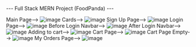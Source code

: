 --- Full Stack MERN Project (FoodPanda) ---


Main Page-->
![image](https://github.com/Tarezh/PandaFood/assets/100041569/d2d2925a-40f2-4588-ba31-587abe6392fb)
Cards-->
![image](https://github.com/Tarezh/PandaFood/assets/100041569/a93b7b61-3bba-442e-866b-7cfcad281801)
Sign Up Page-->
![image](https://github.com/Tarezh/PandaFood/assets/100041569/7bc2b10b-63fd-466e-a86b-3351a0ed3510)
Login Page-->
![image](https://github.com/Tarezh/PandaFood/assets/100041569/b45e4c86-1bb4-42d2-8623-9463ebef00ce)
Before Login Navbar-->
![image](https://github.com/Tarezh/PandaFood/assets/100041569/4686c871-8b23-43a8-bd05-6b415eee17c7)
After Login Navbar-->
![image](https://github.com/Tarezh/PandaFood/assets/100041569/4d053c68-bfae-4deb-8ddd-3b00f5903e83)
Adding to cart-->
![image](https://github.com/Tarezh/PandaFood/assets/100041569/2b5b25ee-7c0c-4bdf-9094-70bf1f2da8b3)
Cart Page-->
![image](https://github.com/Tarezh/PandaFood/assets/100041569/39d89c4a-b52a-456d-a777-956137c6d74c)
Cart Page Empty-->
![image](https://github.com/Tarezh/PandaFood/assets/100041569/7372070e-89a8-4ab5-adbb-b9e33bf2ffad)
My Orders Page-->
![image](https://github.com/Tarezh/PandaFood/assets/100041569/a155fac7-f8cf-46eb-b89a-7a78ece86cc9)






